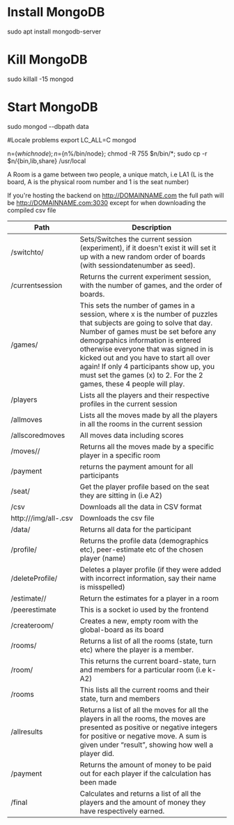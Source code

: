 # Install MongoDB
sudo apt install mongodb-server
# Kill MongoDB
sudo killall -15 mongod
# Start MongoDB
sudo mongod --dbpath data

#Locale problems
export LC_ALL=C
mongod


n=$(which node);n=${n%/bin/node}; chmod -R 755 $n/bin/*; sudo cp -r $n/{bin,lib,share} /usr/local

A Room is a game between two people, a unique match, i.e LA1 (L is the board, A is the physical room number and 1 is the seat number) 

If you're hosting the backend on http://DOMAINNAME.com
the full path will be http://DOMAINNAME.com:3030 except for when downloading the compiled csv file

| Path | Description |
| --- | --- |
| /switchto/<sessiondatenumber> | Sets/Switches the current session (experiment), if it doesn't exist it will set it up with a new random order of boards (with sessiondatenumber as seed). |
| /currentsession | Returns the current experiment session, with the number of games, and the order of boards. |
| /games/<x> | This sets the number of games in a session, where x is the number of puzzles that subjects are going to solve that day. Number of games must be set before any demogrpahics information is entered otherwise everyone that was signed in is kicked out and you have to start all over again! If only 4 participants show up, you must set the games (x) to 2. For the 2 games, these 4 people will play.|
| /players | Lists all the players and their respective profiles in the current session |
| /allmoves | Lists all the moves made by all the players in all the rooms in the current session|
| /allscoredmoves | All moves data including scores|
| /moves/<room>/<player> | Returns all the moves made by a specific player in a specific room|
| /payment | returns the payment amount for all participants |
| /seat/<seat> | Get the player profile based on the seat they are sitting in (i.e A2)|
| /csv | Downloads all the data in CSV format|
| http://<DOMAIN NAME>/img/all-<sessionsnamn>.csv | Downloads the csv file |
| /data/<player> | Returns all data for the participant |
| /profile/<name> | Returns the profile data (demographics etc), peer-estimate etc of the chosen player (name) |
| /deleteProfile/<name> | Deletes a player profile (if they were added with incorrect information, say their name is misspelled) |
| /estimate/<room>/<player> | Return the estimates for a player in a room |
| /peerestimate | This is a socket io used by the frontend |
| /createroom/<name> | Creates a new, empty room with the global-board as its board |
| /rooms/<playername> | Returns a list of all the rooms (state, turn etc) where the player is a member. |
| /room/<name> | This returns the current board-state, turn and members for a particular room (i.e k-A2) |
| /rooms | This lists all the current rooms and their state, turn and members |
| /allresults | Returns a list of all the moves for all the players in all the rooms, the moves are presented as positive or negative integers for positive or negative move. A sum is given under “result”, showing how well a player did. |
| /payment | Returns the amount of money to be paid out for each player if the calculation has been made |
| /final | Calculates and returns a list of all the players and the amount of money they have respectively earned. |
